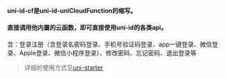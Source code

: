 #### uni-id-cf是uni-id-uniCloudFunction的缩写。

#### 直接调用他内置的云函数，即可直接使用uni-id的各类api。

含：登录注册（含登录名密码登录、手机号验证码登录、app一键登录、微信登录、Apple登录、微信小程序登录）、修改密码、忘记密码、退出登录等

> 详细的使用方式见[uni-starter](https://ext.dcloud.net.cn/plugin?id=5057)